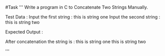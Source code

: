 #Task
'''
Write a program in C to Concatenate Two Strings Manually.

Test Data :
Input the first string : this is string one
Input the second string : this is string two

Expected Output :

After concatenation the string is : 
this is string one this is string two

'''
